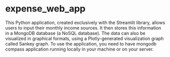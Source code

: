 # expense_web_app
This Python application, created exclusively with the Streamlit library, allows users to input their monthly income sources. It then stores this information in a MongoDB database (a NoSQL database). The data can also be visualized in graphical formats, using a Plotly-generated visualization graph called Sankey graph.
To use the application, you need to have mongodb compass application running locally in your machine or on your server.